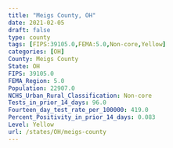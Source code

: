 ```yaml
---
title: "Meigs County, OH"
date: 2021-02-05
draft: false
type: county
tags: [FIPS:39105.0,FEMA:5.0,Non-core,Yellow]
categories: [OH]
County: Meigs County
State: OH
FIPS: 39105.0
FEMA_Region: 5.0
Population: 22907.0
NCHS_Urban_Rural_Classification: Non-core
Tests_in_prior_14_days: 96.0
Fourteen_day_test_rate_per_100000: 419.0
Percent_Positivity_in_prior_14_days: 0.083
Level: Yellow
url: /states/OH/meigs-county
---
```



